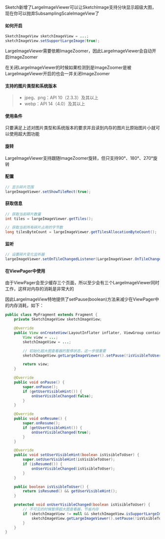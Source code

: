 Sketch新增了LargeImageViewer可以让SketchImage支持分块显示超级大图，现在你可以抛弃SubsamplingScaleImageView了

#### 如何开启

```java
SketchImageView sketchImageView = ...;
sketchImageView.setSupportLargeImage(true);
```

LargeImageViewer需要依赖ImageZoomer，因此LargeImageViewer会自动开启ImageZoomer

在关闭LargeImageViewer的时候如果检测到是ImageZoomer是被LargeImageViewer开启的也会一并关闭ImageZoomer

#### 支持的图片类型和系统版本
>* jpeg、png：API 10（2.3.3）及其以上
>* webp：API 14（4.0）及其以上

#### 使用条件

只要满足上述对图片类型和系统版本的要求并且读到内存的图片比原始图片小就可以使用超大图功能

#### 旋转

LargeImageViewer支持跟随ImageZoomer旋转，但只支持90°、180°、270°旋转

#### 配置

```java
// 显示碎片范围
largeImageViewer.setShowTileRect(true);
```

#### 获取信息

```java
// 获取当前碎片数量
int tiles = largeImageViewer.getTiles();

// 获取当前所有碎片占用的字节数
long tilesByteCount = largeImageViewer.getTilesAllocationByteCount();
```

#### 监听

```java
// 设置碎片变化监听器
largeImageViewer.setOnTileChangedListener(LargeImageViewer.OnTileChangedListener)
```

#### 在ViewPager中使用
由于ViewPager会至少缓存三个页面，所以至少会有三个LargeImageViewer同时工作，这样对内存的消耗是非常大的

因此LargeImageView特地提供了setPause(boolean)方法来减少在ViewPager中的内存消耗，如下：

```java
public class MyFragment extends Fragment {
    private SketchImageView sketchImageView;

    @Override
    public View onCreateView(LayoutInflater inflater, ViewGroup container, Bundle savedInstanceState) {
        View view = ...;
        sketchImageView = ...;

        // 初始化超大图查看器的暂停状态，这一步很重要
        sketchImageView.getLargeImageViewer().setPause(!isVisibleToUser());

        return view;
    }

    @Override
    public void onPause() {
        super.onPause();
        if (getUserVisibleHint()) {
            onUserVisibleChanged(false);
        }
    }

    @Override
    public void onResume() {
        super.onResume();
        if (getUserVisibleHint()) {
            onUserVisibleChanged(true);
        }
    }

    @Override
    public void setUserVisibleHint(boolean isVisibleToUser) {
        super.setUserVisibleHint(isVisibleToUser);
        if (isResumed()) {
            onUserVisibleChanged(isVisibleToUser);
        }
    }

    public boolean isVisibleToUser() {
        return isResumed() && getUserVisibleHint();
    }

    protected void onUserVisibleChanged(boolean isVisibleToUser) {
        // 不可见的时候暂停超大图查看器，节省内存
        if (sketchImageView != null && sketchImageView.isSupportLargeImage()) {
            sketchImageView.getLargeImageViewer().setPause(!isVisibleToUser);
        }
    }
}
```
